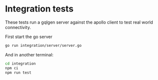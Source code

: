 #  Integration tests

These tests run a gqlgen server against the apollo client to test real world connectivity.

First start the go server
```bash
go run integration/server/server.go
```

And in another terminal:
```bash
cd integration
npm ci
npm run test
```
